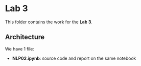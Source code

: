 # Lab 3
This folder contains the work for the **Lab 3**.

## Architecture 
We have 1 file:
- **NLP02.ipynb**: source code and report on the same notebook

